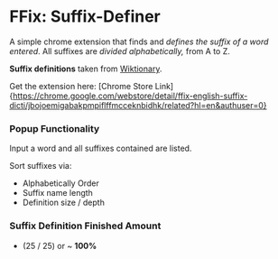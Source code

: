 # FFix: Suffix-Definer
A simple chrome extension that finds and *defines the suffix of a word entered*.
All suffixes are *divided alphabetically,* from A to Z. 

**Suffix definitions** taken from [Wiktionary](https://en.wiktionary.org/w/index.php?title=Category:English_suffixes&pageuntil=ERGY%0A-ergy#mw-pages).

Get the extension here: 
[Chrome Store Link]{https://chrome.google.com/webstore/detail/ffix-english-suffix-dicti/jbojoemigabakpmpiflffmcceknbidhk/related?hl=en&authuser=0}

### Popup Functionality
Input a word and all suffixes contained are listed.

Sort suffixes via:
  - Alphabetically Order
  - Suffix name length
  - Definition size / depth

### Suffix Definition Finished Amount 
- (25 / 25) or ~ **100%**
